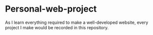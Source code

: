 # Personal-web-project
As I learn everything required to make a well-developed website, every project I make would be recorded in this repository.
